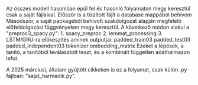 Az összes modell hasonlóan épül fel és hasonló folyamaton megy keresztül csak a saját fájlaival. 
    Először is a tiszított fájlt a database mappából behívom
    Másodszor, a saját packageből behívott szakdolgozat alapján megfelelő előfeldolgozási függvényeken megy keresztül.
    A következő módon alakul a "preproc3_spacy.py":
        1. spacy_preproc
        2. lemmat_processing
        3. LSTM/GRU-ra előkészítés aminek outputjai:
            padded_train03
            padded_test03
            padded_independent03
            tokenizer
            embedding_matrix
    Ezeket a lépések, a tanító, a tanítóból leválasztott teszt, és a kombinált független adathalmazon lefut.

A 2025 márciusi, általam gyűjtött cikkeken is ez a folyamat, csak külön .py fájlban: "sajat_harmadik.py".
